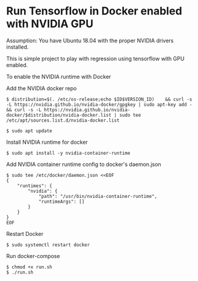 # Run Tensorflow in Docker enabled with NVIDIA GPU

Assumption: You have Ubuntu 18.04 with the proper NVIDIA drivers installed.

This is simple project to play with regression using tensorflow with GPU enabled.

To enable the NVIDIA runtime with Docker

Add the NVIDIA docker repo
```
$ distribution=$(. /etc/os-release;echo $ID$VERSION_ID)    && curl -s -L https://nvidia.github.io/nvidia-docker/gpgkey | sudo apt-key add -    && curl -s -L https://nvidia.github.io/nvidia-docker/$distribution/nvidia-docker.list | sudo tee /etc/apt/sources.list.d/nvidia-docker.list
```

```
$ sudo apt update
```

Install NVIDIA runtime for docker
```
$ sudo apt install -y nvidia-container-runtime
```

Add NVIDIA container runtime config to docker's daemon.json
```
$ sudo tee /etc/docker/daemon.json <<EOF
{
    "runtimes": {
        "nvidia": {
            "path": "/usr/bin/nvidia-container-runtime",
            "runtimeArgs": []
        }
    }
}
EOF
```

Restart Docker
```
$ sudo systemctl restart docker
```

Run docker-compose
```
$ chmod +x run.sh
$ ./run.sh
```
